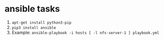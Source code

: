 # ansible tasks
1. `apt-get install python3-pip`
1. `pip3 install ansible`
1. Example: `ansible-playbook -i hosts [ -l nfs-server-1 ] playbook.yml`

